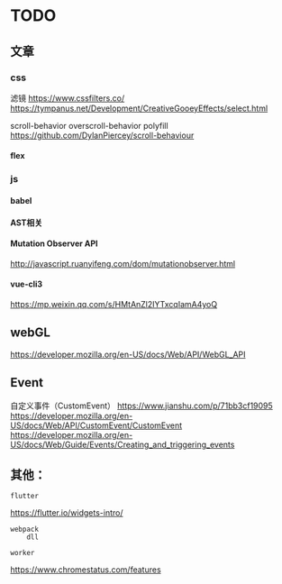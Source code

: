 # TODO


## 文章

### css 

滤镜 https://www.cssfilters.co/
    https://tympanus.net/Development/CreativeGooeyEffects/select.html



scroll-behavior
overscroll-behavior
polyfill https://github.com/DylanPiercey/scroll-behaviour

#### flex 


### js

#### babel

#### AST相关

#### Mutation Observer API
http://javascript.ruanyifeng.com/dom/mutationobserver.html


#### vue-cli3
https://mp.weixin.qq.com/s/HMtAnZl2IYTxcqIamA4yoQ


## webGL
https://developer.mozilla.org/en-US/docs/Web/API/WebGL_API


## Event
自定义事件（CustomEvent）
https://www.jianshu.com/p/71bb3cf19095
https://developer.mozilla.org/en-US/docs/Web/API/CustomEvent/CustomEvent
https://developer.mozilla.org/en-US/docs/Web/Guide/Events/Creating_and_triggering_events


## 其他：
	flutter 
https://flutter.io/widgets-intro/

	webpack
		dll

	worker



https://www.chromestatus.com/features

